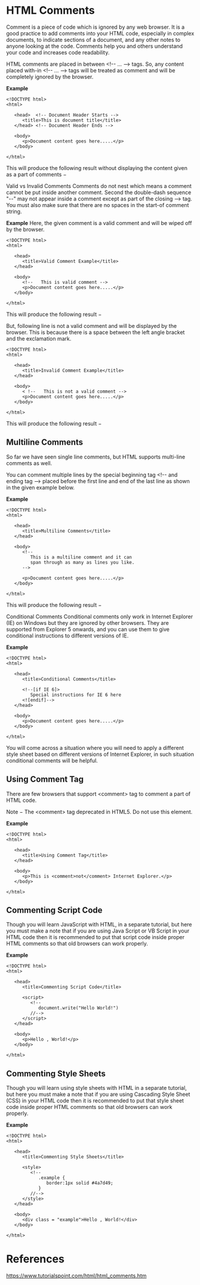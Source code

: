 # HTML Comments

Comment is a piece of code which is ignored by any web browser. It is a good practice to add comments into your HTML code, especially in complex documents, to indicate sections of a document, and any other notes to anyone looking at the code. Comments help you and others understand your code and increases code readability.

HTML comments are placed in between \<!-- ... --> tags. So, any content placed with-in \<!-- ... --> tags will be treated as comment and will be completely ignored by the browser.

**Example**

```
<!DOCTYPE html>
<html>

   <head>  <!-- Document Header Starts -->
      <title>This is document title</title>
   </head> <!-- Document Header Ends -->

   <body>
      <p>Document content goes here.....</p>
   </body>

</html>
```
This will produce the following result without displaying the content given as a part of comments −


Valid vs Invalid Comments
Comments do not nest which means a comment cannot be put inside another comment. Second the double-dash sequence "--" may not appear inside a comment except as part of the closing --> tag. You must also make sure that there are no spaces in the start-of comment string.

**Example**
Here, the given comment is a valid comment and will be wiped off by the browser.
```
<!DOCTYPE html>
<html>

   <head>
      <title>Valid Comment Example</title>
   </head>

   <body>
      <!--   This is valid comment -->
      <p>Document content goes here.....</p>
   </body>

</html>
```
This will produce the following result −


But, following line is not a valid comment and will be displayed by the browser. This is because there is a space between the left angle bracket and the exclamation mark.

```
<!DOCTYPE html>
<html>

   <head>  
      <title>Invalid Comment Example</title>
   </head>

   <body>
      < !--   This is not a valid comment -->
      <p>Document content goes here.....</p>
   </body>

</html>
```
This will produce the following result −


## Multiline Comments
So far we have seen single line comments, but HTML supports multi-line comments as well.

You can comment multiple lines by the special beginning tag \<!-- and ending tag --> placed before the first line and end of the last line as shown in the given example below.

**Example**
```
<!DOCTYPE html>
<html>

   <head>  
      <title>Multiline Comments</title>
   </head>

   <body>
      <!--
         This is a multiline comment and it can
         span through as many as lines you like.
      -->

      <p>Document content goes here.....</p>
   </body>

</html>
```
This will produce the following result −


Conditional Comments
Conditional comments only work in Internet Explorer (IE) on Windows but they are ignored by other browsers. They are supported from Explorer 5 onwards, and you can use them to give conditional instructions to different versions of IE.

**Example**
```
<!DOCTYPE html>
<html>

   <head>  
      <title>Conditional Comments</title>

      <!--[if IE 6]>
         Special instructions for IE 6 here
      <![endif]-->
   </head>

   <body>
      <p>Document content goes here.....</p>
   </body>

</html>
```

You will come across a situation where you will need to apply a different style sheet based on different versions of Internet Explorer, in such situation conditional comments will be helpful.

## Using Comment Tag
There are few browsers that support \<comment> tag to comment a part of HTML code.

Note − The \<comment> tag deprecated in HTML5. Do not use this element.

**Example**
```
<!DOCTYPE html>
<html>

   <head>
      <title>Using Comment Tag</title>
   </head>

   <body>
      <p>This is <comment>not</comment> Internet Explorer.</p>
   </body>

</html>
```

## Commenting Script Code
Though you will learn JavaScript with HTML, in a separate tutorial, but here you must make a note that if you are using Java Script or VB Script in your HTML code then it is recommended to put that script code inside proper HTML comments so that old browsers can work properly.

**Example**
```
<!DOCTYPE html>
<html>

   <head>
      <title>Commenting Script Code</title>

      <script>
         <!--
            document.write("Hello World!")
         //-->
      </script>
   </head>

   <body>
      <p>Hello , World!</p>
   </body>

</html>
```

## Commenting Style Sheets
Though you will learn using style sheets with HTML in a separate tutorial, but here you must make a note that if you are using Cascading Style Sheet (CSS) in your HTML code then it is recommended to put that style sheet code inside proper HTML comments so that old browsers can work properly.

**Example**
```
<!DOCTYPE html>
<html>

   <head>
      <title>Commenting Style Sheets</title>

      <style>
         <!--
            .example {
               border:1px solid #4a7d49;
            }
         //-->
      </style>
   </head>

   <body>
      <div class = "example">Hello , World!</div>
   </body>

</html>
```

# References
https://www.tutorialspoint.com/html/html_comments.htm
